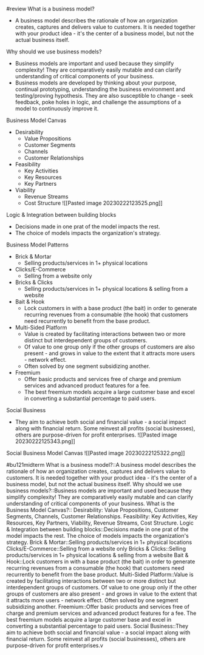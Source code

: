 #review 
What is a business model?
- A business model describes the rationale of how an organization creates, captures and delivers value to customers. It is needed together with your product idea - it's the center of a business model, but not the actual business itself. 

Why should we use business models?
- Business models are important and used because they simplify complexity! They are comparatively easily mutable and can clarify understanding of critical components of your business.
- Business models are developed by thinking about your purpose, continual prototyping, understanding the business environment and testing/proving hypothesis. They are also susceptible to change - seek feedback, poke holes in logic, and challenge the assumptions of a model to continuously improve it.

Business Model Canvas
- Desirability
	- Value Propositions
	- Customer Segments
	- Channels
	- Customer Relationships
- Feasibility
	- Key Activities
	- Key Resources
	- Key Partners
- Viability
	- Revenue Streams
	- Cost Structure
![[Pasted image 20230222123525.png]]

Logic & Integration between building blocks
- Decisions made in one prat of the model impacts the rest.
- The choice of models impacts the organization's strategy.

Business Model Patterns
- Brick & Mortar
	- Selling products/services in 1+ physical locations
- Clicks/E-Commerce
	- Selling from a website only
- Bricks & Clicks
	- Selling products/services in 1+ physical locations & selling from a website
- Bait & Hook
	- Lock customers in with a base product (the bait) in order to generate recurring revenues from a consumable (the hook) that customers need recurrently to benefit from the base product.
- Multi-Sided Platform
	- Value is created by facilitating interactions between two or more distinct but interdependent groups of customers.
	- Of value to one group only if the other groups of customers are also present - and grows in value to the extent that it attracts more users - network effect.
	- Often solved by one segment subsidizing another.
- Freemium
	- Offer basic products and services free of charge and premium services and advanced product features for a fee.
	- The best freemium models acquire a large customer base and excel in converting a substantial percentage to paid users.

Social Business
- They aim to achieve both social and financial value - a social impact along with financial return. Some reinvest all profits (social businesses), others are purpose-driven for profit enterprises.
![[Pasted image 20230222125343.png]]

Social Business Model Canvas
![[Pasted image 20230222125322.png]]

#bu121midterm
What is a business model?::A business model describes the rationale of how an organization creates, captures and delivers value to customers. It is needed together with your product idea - it's the center of a business model, but not the actual business itself. 
Why should we use business models?::Business models are important and used because they simplify complexity! They are comparatively easily mutable and can clarify understanding of critical components of your business.
What is the Business Model Canvas?:: Desirability: Value Propositions, Customer Segments, Channels, Customer Relationships. Feasibility: Key Activities, Key Resources, Key Partners, Viability, Revenue Streams, Cost Structure.
Logic & Integration between building blocks::Decisions made in one prat of the model impacts the rest. The choice of models impacts the organization's strategy.
Brick & Mortar::Selling products/services in 1+ physical locations
Clicks/E-Commerce::Selling from a website only
Bricks & Clicks::Selling products/services in 1+ physical locations & selling from a website
Bait & Hook::Lock customers in with a base product (the bait) in order to generate recurring revenues from a consumable (the hook) that customers need recurrently to benefit from the base product.
Multi-Sided Platform::Value is created by facilitating interactions between two or more distinct but interdependent groups of customers. Of value to one group only if the other groups of customers are also present - and grows in value to the extent that it attracts more users - network effect. Often solved by one segment subsidizing another.
Freemium::Offer basic products and services free of charge and premium services and advanced product features for a fee. The best freemium models acquire a large customer base and excel in converting a substantial percentage to paid users.
Social Business::They aim to achieve both social and financial value - a social impact along with financial return. Some reinvest all profits (social businesses), others are purpose-driven for profit enterprises.v